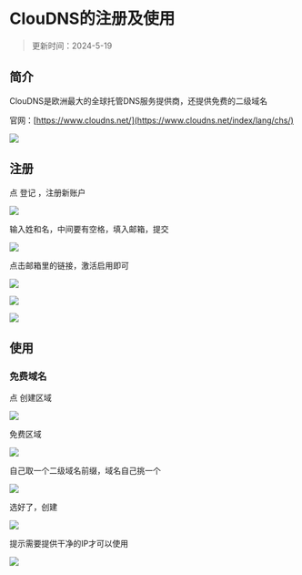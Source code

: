 # ClouDNS的注册及使用

> 更新时间：2024-5-19


## 简介

ClouDNS是欧洲最大的全球托管DNS服务提供商，还提供免费的二级域名

官网：[https://www.cloudns.net/](https://www.cloudns.net/index/lang/chs/)

![](/cloudns/cloudns-01.png)




## 注册


点 登记 ，注册新账户

![](/cloudns/cloudns-02.png)

输入姓和名，中间要有空格，填入邮箱，提交

![](/cloudns/cloudns-03.png)


点击邮箱里的链接，激活启用即可

![](/cloudns/cloudns-04.png)

![](/cloudns/cloudns-05.png)


![](/cloudns/cloudns-06.png)





## 使用


### 免费域名

点 创建区域 

![](/cloudns/cloudns-07.png)

免费区域

![](/cloudns/cloudns-08.png)

自己取一个二级域名前缀，域名自己挑一个

![](/cloudns/cloudns-09.png)

选好了，创建

![](/cloudns/cloudns-10.png)


提示需要提供干净的IP才可以使用

![](/cloudns/cloudns-11.png)

